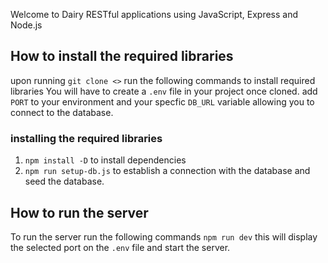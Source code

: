 
Welcome to Dairy RESTful applications using JavaScript, Express and Node.js 
## How to install the required libraries
upon running `git clone <>` run the following commands to install required libraries 
You will have to create a `.env` file in your project once cloned. 
add `PORT` to your environment and your specfic `DB_URL` variable allowing you to connect to the database. 

### installing the required libraries

1. `npm install -D` to install dependencies 
2. `npm run setup-db.js` to establish a connection with the database  and seed the database. 

## How to run the server

To run the server run the following commands `npm run dev` this will display the selected port on the `.env` file and start the server. 